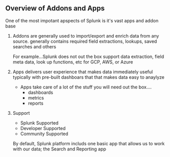 ## Overview of Addons and Apps


One of the most impotant apspects of Splunk is it's vast apps and addon base

1. Addons are generally used to import/export and enrich data from any source.
   generally contains required field extractions, lookups, saved searches
   and others
   
   For example...Splunk does not out the box support data extraction, field meta
   data, look up functions, etc for GCP, AWS, or Azure
   
   
2. Apps delivers user experience that makes data immediately useful typically
   with pre-built dashboars that that makes data easy to anaylyze
   - Apps take care of a lot of the stuff you will need out the box....
        - dashboards
        - metrics
        - reports 
        
        
        
 3. Support
    -   Splunk Supported
    -   Developer Supported
    -   Community Supported
    
    By default, Splunk platform includs one basic app that allows
    us to work with our data; the Search and Reporting app
